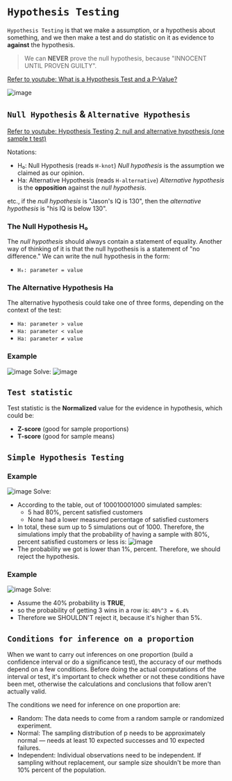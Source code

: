 # `Hypothesis Testing`

`Hypothesis Testing` is that we make a assumption, or a hypothesis about something, and we then make a test and do statistic on it as evidence to **against** the hypothesis. 

> We can **NEVER** prove the null hypothesis, because "INNOCENT UNTIL PROVEN GUILTY".

[Refer to youtube: What is a Hypothesis Test and a P-Value?](https://www.youtube.com/watch?v=vwWEa8wU_6U&t=381s)

![image](https://user-images.githubusercontent.com/14041622/45567919-aac90380-b88d-11e8-98d1-f47f1b2e66a9.png)



## `Null Hypothesis` & `Alternative Hypothesis`

[Refer to youtube: Hypothesis Testing 2: null and alternative hypothesis (one sample t test)](https://www.youtube.com/watch?v=L1GV6nLnbyE)

Notations:
- H₀: Null Hypothesis (reads `H-knot`)
_Null hypothesis_ is the assumption we claimed as our opinion.
- Ha: Alternative Hypothesis (reads `H-alternative`)
_Alternative hypothesis_ is the **opposition** against the _null hypothesis_.

etc., if the _null hypothesis_ is "Jason's IQ is 130", then the _alternative hypothesis_ is "his IQ is below 130".


### The Null Hypothesis H₀
The _null hypothesis_ should always contain a statement of equality. Another way of thinking of it is that the null hypothesis is a statement of "no difference." 
We can write the null hypothesis in the form:
- `H₀: parameter = value`


### The Alternative Hypothesis Ha
The alternative hypothesis could take one of three forms, depending on the context of the test:
- `Ha: parameter > value`
- `Ha: parameter < value`
- `Ha: parameter ≠ value`


### Example
![image](https://user-images.githubusercontent.com/14041622/45251531-53510200-b37a-11e8-9fba-12011c2c6ef0.png)
Solve:
![image](https://user-images.githubusercontent.com/14041622/45251543-94491680-b37a-11e8-8d43-7ebd093b8046.png)


## `Test statistic`
Test statistic is the **Normalized** value for the evidence in hypothesis, which could be:
- **Z-score** (good for sample proportions)
- **T-score** (good for sample means)


## `Simple Hypothesis Testing`

### Example
![image](https://user-images.githubusercontent.com/14041622/45251250-7f1db900-b375-11e8-961c-79112367581a.png)
Solve:
- According to the table, out of 100010001000 simulated samples:
    - 5 had 80%, percent satisfied customers
    - None had a lower measured percentage of satisfied customers
- In total, these sum up to 5 simulations out of 1000. Therefore, the simulations imply that the probability of having a sample with 80%, percent satisfied customers or less is:
![image](https://user-images.githubusercontent.com/14041622/45251265-c7d57200-b375-11e8-8a06-a2b8f79e7ec5.png)
- The probability we got is lower than 1%, percent. Therefore, we should reject the hypothesis.


### Example
![image](https://user-images.githubusercontent.com/14041622/45251367-762de700-b377-11e8-9444-790d3d9b6b8b.png)
Solve:
- Assume the 40% probability is **TRUE**,
- so the probability of getting 3 wins in a row is: `40%^3 = 6.4%`
- Therefore we SHOULDN'T reject it, because it's higher than 5%.



## `Conditions for inference on a proportion`
When we want to carry out inferences on one proportion (build a confidence interval or do a significance test), the accuracy of our methods depend on a few conditions. Before doing the actual computations of the interval or test, it's important to check whether or not these conditions have been met, otherwise the calculations and conclusions that follow aren't actually valid.

The conditions we need for inference on one proportion are:
- Random: The data needs to come from a random sample or randomized experiment.
- Normal: The sampling distribution of p needs to be approximately normal — needs at least 10 expected successes and 10 expected failures.
- Independent: Individual observations need to be independent. If sampling without replacement, our sample size shouldn't be more than 10% percent of the population.
